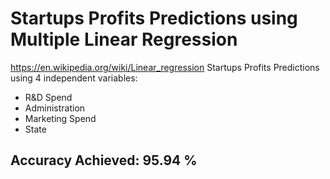 # Startups Profits Predictions using Multiple Linear Regression
  https://en.wikipedia.org/wiki/Linear_regression
Startups Profits Predictions using 4 independent variables:
- R&D Spend	
- Administration
- Marketing Spend
- State  
  
## Accuracy Achieved: 95.94 %
